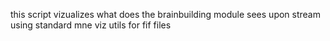 this script vizualizes what does the brainbuilding module sees upon stream using standard mne viz utils for fif files